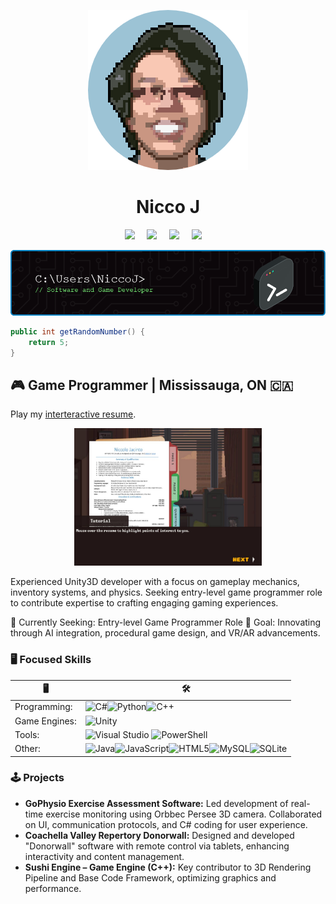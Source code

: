 
<p align="center">
  <img src="https://github.com/niccojacinto/niccojacinto/blob/main/Assets/portrait2-modified.png" alt="My Pixel Art Photo"/>
</p>

<h1 align="center"> Nicco J </h1>




<p align="center">
  <a href="mailto:niccolo.jacinto@gmail.com"/><img src="https://img.shields.io/badge/gmail-%23D14836.svg?&style=for-the-badge&logo=gmail&logoColor=white"/></a>&nbsp;&nbsp;&nbsp;&nbsp;
  <a href="www.linkedin.com/in/niccojacinto"/><img src="https://img.shields.io/badge/linkedin-%230077B5.svg?style=for-the-badge&logo=linkedin&logoColor=white"/></a>&nbsp;&nbsp;&nbsp;&nbsp;
  <a href="https://github.com/niccojacinto"/><img src="https://img.shields.io/badge/github-%23121011.svg?style=for-the-badge&logo=github&logoColor=white"/></a>&nbsp;&nbsp;&nbsp;&nbsp;
  <a href="https://niccojacinto.wixsite.com/divinyx"/><img src="https://img.shields.io/badge/wix-000?style=for-the-badge&logo=wix&logoColor=white" /></a>&nbsp;&nbsp;&nbsp;&nbsp;
</p>


<p align="center">
  <img src="https://github.com/niccojacinto/niccojacinto/blob/main/Assets/github-header-image.png" alt="My Pixel Art Photo"/>
</p>



```csharp
public int getRandomNumber() {
	return 5;
}
```

## 🎮 Game Programmer | Mississauga, ON 🇨🇦
Play my [interteractive resume](https://niccojacinto.github.io/MyResume/).

<p align="center">
  <img src="https://github.com/niccojacinto/niccojacinto/blob/main/Assets/MyResumeSS.JPG" alt="My Pixel Art Photo"/ width="300" height="220">
</p>


Experienced Unity3D developer with a focus on gameplay mechanics, inventory systems, and physics. Seeking entry-level game programmer role to contribute expertise to crafting engaging gaming experiences.

🔭 Currently Seeking: Entry-level Game Programmer Role
🚀 Goal: Innovating through AI integration, procedural game design, and VR/AR advancements.


### 🖥️ Focused Skills
| 🖥️ | 🛠️ |
|---|---|
|Programming: |  ![C#](https://img.shields.io/badge/c%23-%23239120.svg?style=flat-square&logo=c-sharp&logoColor=white)![Python](https://img.shields.io/badge/python-3670A0?style=flat-square&logo=python&logoColor=ffdd54)![C++](https://img.shields.io/badge/c++-%2300599C.svg?style=flat-square&logo=c%2B%2B&logoColor=white)| ![Godot Engine](https://img.shields.io/badge/GODOT-%23FFFFFF.svg?style=for-the-badge&logo=godot-engine)
|Game Engines:   | ![Unity](https://img.shields.io/badge/unity-%23000000.svg?style=flat-square&logo=unity&logoColor=white)  |
| Tools:  |  ![Visual Studio](https://img.shields.io/badge/Visual%20Studio-5C2D91.svg?style=flat-square&logo=visual-studio&logoColor=white) ![PowerShell](https://img.shields.io/badge/PowerShell-%235391FE.svg?style=flat-square&logo=powershell&logoColor=white) | 
| Other:  |  ![Java](https://img.shields.io/badge/java-%23ED8B00.svg?style=flat-square&logo=openjdk&logoColor=white)![JavaScript](https://img.shields.io/badge/javascript-%23323330.svg?style=flat-square&logo=javascript&logoColor=%23F7DF1E)![HTML5](https://img.shields.io/badge/html5-%23E34F26.svg?style=flat-square&logo=html5&logoColor=white)![MySQL](https://img.shields.io/badge/mysql-%2300f.svg?style=flat-square&logo=mysql&logoColor=white)![SQLite](https://img.shields.io/badge/sqlite-%2307405e.svg?style=flat-square&logo=sqlite&logoColor=white)| 


### 🕹️ Projects
- **GoPhysio Exercise Assessment Software:** Led development of real-time exercise monitoring using Orbbec Persee 3D camera. Collaborated on UI, communication protocols, and C# coding for user experience.
- **Coachella Valley Repertory Donorwall:** Designed and developed "Donorwall" software with remote control via tablets, enhancing interactivity and content management.
- **Sushi Engine – Game Engine (C++):** Key contributor to 3D Rendering Pipeline and Base Code Framework, optimizing graphics and performance.

